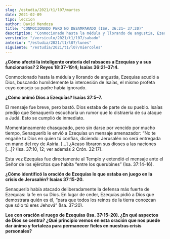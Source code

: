 ```yaml
---
slug: /estudia/2021/t1/l07/martes
date: 2021-02-09
tipo: leccion
author: David Mendoza
title: "CONMOCIONADO PERO NO DESAMPARADO (ISA. 36:21– 37:20)"
description: "Conmocionado hasta la médula y llorando de angustia, Ezequías acudió a Dios, buscando humildemente la intercesión de Isaías, el mismo profeta cuyo consejo su padre había ignorado. ¿Cómo animó Dios a Ezequías?"
versiculo: "/versiculo/2021/t1/l07/sabado"
anterior: "/estudia/2021/t1/l07/lunes"
siguiente: "/estudia/2021/t1/l07/miercoles"
---
```


**¿Cómo afectó la inteligente oratoria del rabsaces a
Ezequías y a sus funcionarios? 2 Reyes 18:37–19:4;
Isaías 36:21–37:4.**

Conmocionado hasta la médula y llorando de angustia,
Ezequías acudió a Dios, buscando humildemente la
intercesión de Isaías, el mismo profeta cuyo consejo su
padre había ignorado.


**¿Cómo animó Dios a Ezequías? Isaías
37:5–7.**

El mensaje fue breve, pero bastó. Dios estaba de parte de su
pueblo. Isaías predijo que Senaquerib escucharía un rumor
que lo distraería de su ataque a Judá. Esto se cumplió
de inmediato.


Momentáneamente chasqueado, pero sin darse por vencido por mucho
tiempo, Senaquerib le envió a Ezequías un mensaje
amenazador: “No te engañe tu Dios en quien tú
confías, diciendo: Jerusalén no será entregada en mano
del rey de Asiria. [...] ¿Acaso libraron sus dioses a las
naciones [...]? (Isa. 37:10, 12; ver además 2 Crón. 32:17).


Esta vez Ezequías fue directamente al Templo y extendió el
mensaje ante el Señor de los ejércitos que habita
“entre los querubines” (Isa. 37:14–16).


**¿Cómo identificó la oración de Ezequías lo
que estaba en juego en la crisis de Jerusalén? Isaías
37:15-20.**

Senaquerib había atacado deliberadamente la defensa más
fuerte de Ezequías: la fe en su Dios. En lugar de ceder,
Ezequías pidió a Dios que demostrara quién es él,
“para que todos los reinos de la tierra conozcan que sólo
tú eres Jehová” (Isa. 37:20).


**Lee con oración el ruego de Ezequías (Isa.
37:15–20). ¿En qué aspectos de Dios se centra?
¿Qué principio vemos en esta oración que nos puede
dar ánimo y fortaleza para permanecer fieles en nuestras crisis
personales?**
